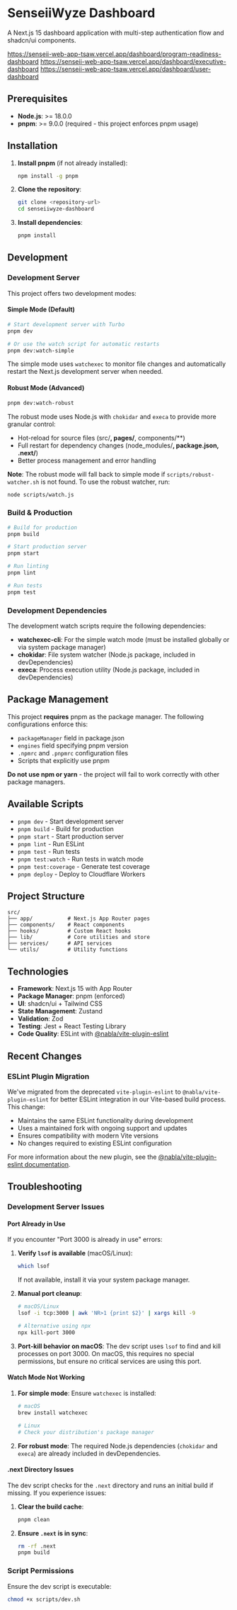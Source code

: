 # SenseiiWyze Dashboard

A Next.js 15 dashboard application with multi-step authentication flow and shadcn/ui components.

https://senseii-web-app-tsaw.vercel.app/dashboard/program-readiness-dashboard
https://senseii-web-app-tsaw.vercel.app/dashboard/executive-dashboard
https://senseii-web-app-tsaw.vercel.app/dashboard/user-dashboard


## Prerequisites

- **Node.js**: >= 18.0.0
- **pnpm**: >= 9.0.0 (required - this project enforces pnpm usage)

## Installation

1. **Install pnpm** (if not already installed):
   ```bash
   npm install -g pnpm
   ```

2. **Clone the repository**:
   ```bash
   git clone <repository-url>
   cd senseiiwyze-dashboard
   ```

3. **Install dependencies**:
   ```bash
   pnpm install
   ```

## Development

### Development Server

This project offers two development modes:

#### Simple Mode (Default)
```bash
# Start development server with Turbo
pnpm dev

# Or use the watch script for automatic restarts
pnpm dev:watch-simple
```

The simple mode uses `watchexec` to monitor file changes and automatically restart the Next.js development server when needed.

#### Robust Mode (Advanced)
```bash
pnpm dev:watch-robust
```

The robust mode uses Node.js with `chokidar` and `execa` to provide more granular control:
- Hot-reload for source files (src/**, pages/**, components/**)
- Full restart for dependency changes (node_modules/**, package.json, .next/**)
- Better process management and error handling

**Note**: The robust mode will fall back to simple mode if `scripts/robust-watcher.sh` is not found. To use the robust watcher, run:
```bash
node scripts/watch.js
```

### Build & Production

```bash
# Build for production
pnpm build

# Start production server
pnpm start

# Run linting
pnpm lint

# Run tests
pnpm test
```

### Development Dependencies

The development watch scripts require the following dependencies:
- **watchexec-cli**: For the simple watch mode (must be installed globally or via system package manager)
- **chokidar**: File system watcher (Node.js package, included in devDependencies)
- **execa**: Process execution utility (Node.js package, included in devDependencies)

## Package Management

This project **requires** pnpm as the package manager. The following configurations enforce this:

- `packageManager` field in package.json
- `engines` field specifying pnpm version
- `.npmrc` and `.pnpmrc` configuration files
- Scripts that explicitly use pnpm

**Do not use npm or yarn** - the project will fail to work correctly with other package managers.

## Available Scripts

- `pnpm dev` - Start development server
- `pnpm build` - Build for production
- `pnpm start` - Start production server
- `pnpm lint` - Run ESLint
- `pnpm test` - Run tests
- `pnpm test:watch` - Run tests in watch mode
- `pnpm test:coverage` - Generate test coverage
- `pnpm deploy` - Deploy to Cloudflare Workers

## Project Structure

```
src/
├── app/           # Next.js App Router pages
├── components/    # React components
├── hooks/         # Custom React hooks
├── lib/           # Core utilities and store
├── services/      # API services
└── utils/         # Utility functions
```

## Technologies

- **Framework**: Next.js 15 with App Router
- **Package Manager**: pnpm (enforced)
- **UI**: shadcn/ui + Tailwind CSS
- **State Management**: Zustand
- **Validation**: Zod
- **Testing**: Jest + React Testing Library
- **Code Quality**: ESLint with [@nabla/vite-plugin-eslint](https://github.com/nabla/vite-plugin-eslint)

## Recent Changes

### ESLint Plugin Migration

We've migrated from the deprecated `vite-plugin-eslint` to `@nabla/vite-plugin-eslint` for better ESLint integration in our Vite-based build process. This change:

- Maintains the same ESLint functionality during development
- Uses a maintained fork with ongoing support and updates
- Ensures compatibility with modern Vite versions
- No changes required to existing ESLint configuration

For more information about the new plugin, see the [@nabla/vite-plugin-eslint documentation](https://github.com/nabla/vite-plugin-eslint).

## Troubleshooting

### Development Server Issues

#### Port Already in Use
If you encounter "Port 3000 is already in use" errors:

1. **Verify `lsof` is available** (macOS/Linux):
   ```bash
   which lsof
   ```
   If not available, install it via your system package manager.

2. **Manual port cleanup**:
   ```bash
   # macOS/Linux
   lsof -i tcp:3000 | awk 'NR>1 {print $2}' | xargs kill -9
   
   # Alternative using npx
   npx kill-port 3000
   ```

3. **Port-kill behavior on macOS**: The dev script uses `lsof` to find and kill processes on port 3000. On macOS, this requires no special permissions, but ensure no critical services are using this port.

#### Watch Mode Not Working

1. **For simple mode**: Ensure `watchexec` is installed:
   ```bash
   # macOS
   brew install watchexec
   
   # Linux
   # Check your distribution's package manager
   ```

2. **For robust mode**: The required Node.js dependencies (`chokidar` and `execa`) are already included in devDependencies.

#### .next Directory Issues

The dev script checks for the `.next` directory and runs an initial build if missing. If you experience issues:

1. **Clear the build cache**:
   ```bash
   pnpm clean
   ```

2. **Ensure `.next` is in sync**:
   ```bash
   rm -rf .next
   pnpm build
   ```

### Script Permissions

Ensure the dev script is executable:
```bash
chmod +x scripts/dev.sh
```
